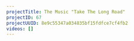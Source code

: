 ```yaml
---
projectTitle: The Music "Take The Long Road"
projectID: 67
projectUUID: 8e9c55347a034835bf15fdfce7cf4fb2
videos: []
---
```

